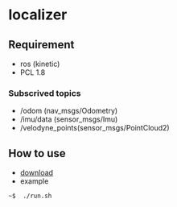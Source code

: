 # localizer

## Requirement
- ros (kinetic)
- PCL 1.8

### Subscrived topics
- /odom (nav_msgs/Odometry)
- /imu/data (sensor_msgs/Imu)
- /velodyne_points(sensor_msgs/PointCloud2)

## How to use
- [download](https://drive.google.com/file/d/1BaPeG6ogi5xXnTieIbWilvUuJZT4bIzt/view?usp=sharing)
- example
```
~$  ./run.sh
```
